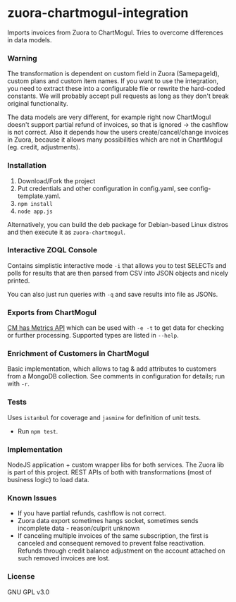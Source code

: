 # zuora-chartmogul-integration
Imports invoices from Zuora to ChartMogul. Tries to overcome differences in data models.

### Warning

The transformation is dependent on custom field in Zuora (SamepageId), custom plans and custom item names.
If you want to use the integration, you need to extract these into a configurable file or rewrite the hard-coded constants.
We will probably accept pull requests as long as they don't break original functionality.

The data models are very different, for example right now ChartMogul doesn't support partial refund of invoices, so that is ignored -> the cashflow is not correct.
Also it depends how the users create/cancel/change invoices in Zuora, because it allows many possibilities which are not in ChartMogul (eg. credit, adjustments).

### Installation
1. Download/Fork the project
2. Put credentials and other configuration in config.yaml, see config-template.yaml.
3. ```npm install```
4. ```node app.js```

Alternatively, you can build the deb package for Debian-based Linux distros and then execute it as ```zuora-chartmogul```.

### Interactive ZOQL Console
Contains simplistic interactive mode ```-i``` that allows you to test SELECTs and polls for results
that are then parsed from CSV into JSON objects and nicely printed.

You can also just run queries with ```-q``` and save results into file as JSONs.

### Exports from ChartMogul
[CM has Metrics API](https://dev.chartmogul.com/docs/retrieve-mrr) which can be used with ```-e -t```
to get data for checking or further processing. Supported types are listed in ```--help```.

### Enrichment of Customers in ChartMogul
Basic implementation, which allows to tag & add attributes to customers from a MongoDB collection.
See comments in configuration for details; run with ```-r```.

### Tests
Uses ```istanbul``` for coverage and ```jasmine``` for definition of unit tests.
* Run ```npm test```.

### Implementation
NodeJS application + custom wrapper libs for both services. The Zuora lib is part of this project.
REST APIs of both with transformations (most of business logic) to load data.

### Known Issues
* If you have partial refunds, cashflow is not correct.
* Zuora data export sometimes hangs socket, sometimes sends incomplete data - reason/culprit unknown
* If canceling multiple invoices of the same subscription, the first is canceled and consequent removed to prevent false reactivation. Refunds through credit balance adjustment on the account attached on such removed invoices are lost.

### License
GNU GPL v3.0
